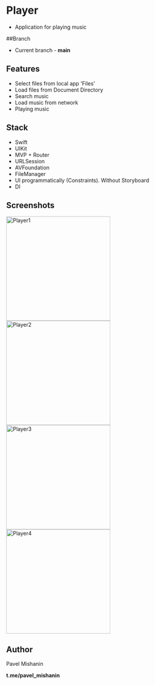 # Player
- Application for playing music

##Branch
- Current branch - **main**

## Features
- Select files from local app 'Files'
- Load files from Document Directory
- Search music 
- Load music from network
- Playing music

## Stack
- Swift
- UIKit
- MVP + Router
- URLSession
- AVFoundation
- FileManager
- UI programmatically (Constraints). Without Storyboard
- DI

## Screenshots

<img width="279" alt="Player1" src="https://user-images.githubusercontent.com/87460819/195522595-bf858b76-37ba-498a-a44d-8f5e1e3ded24.png"><img width="279" alt="Player2" src="https://user-images.githubusercontent.com/87460819/195522625-728319fe-7ecb-42da-81f7-20032d1f68e7.png"><img width="279" alt="Player3" src="https://user-images.githubusercontent.com/87460819/195522641-040c6e07-1fdd-45e1-b533-2465a511729e.png"><img width="279" alt="Player4" src="https://user-images.githubusercontent.com/87460819/195522678-538ffcdf-a6e3-4eda-a7d5-6090b8cdae0c.png">


## Author

Pavel Mishanin

**t.me/pavel_mishanin**
